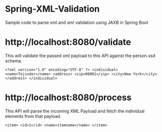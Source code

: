 # Spring-XML-Validation
Sample code to parse xml and xml validation using JAXB in Spring Boot

# http://localhost:8080/validate 
This will validate the passed xml payload to this API against the person.xsd schema. 

`<?xml version="1.0" encoding="UTF-8" ?>
<individual>
    <name>Tejinder</name>
    <address>
        <zip>00001</zip>
        <city>New York</city>
    </address>
</individual>`




# http://localhost:8080/process 
This API will parse the incoming XML Payload and fetch the individual elements from that payload.

`<item>
    <id>1</id>
    <name>itemname</name>
</item>`
